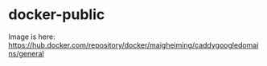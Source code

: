 # docker-public

Image is here: https://hub.docker.com/repository/docker/maigheiming/caddygoogledomains/general
